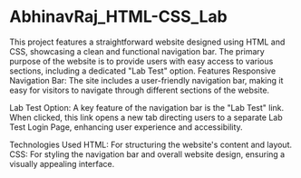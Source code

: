 # AbhinavRaj_HTML-CSS_Lab
This project features a straightforward website designed using HTML and CSS, showcasing a clean and functional navigation bar. The primary purpose of the website is to provide users with easy access to various sections, including a dedicated "Lab Test" option.
Features
Responsive Navigation Bar: The site includes a user-friendly navigation bar, making it easy for visitors to navigate through different sections of the website.

Lab Test Option: A key feature of the navigation bar is the "Lab Test" link. When clicked, this link opens a new tab directing users to a separate Lab Test Login Page, enhancing user experience and accessibility.

Technologies Used
HTML: For structuring the website's content and layout.
CSS: For styling the navigation bar and overall website design, ensuring a visually appealing interface.
